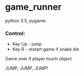 # game_runner

python 3.5, pygame

### Control:
- Key Up - jump
- Key R - restart game if snake die

Game over if player touch object

JUMP, JUMP, JUMP!
